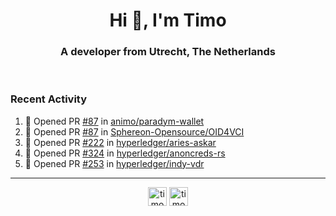 <h1 align="center">Hi 👋, I'm Timo</h1>
<h3 align="center">A developer from Utrecht, The Netherlands</h3>
<br/>
<!-- https://github.com/rahuldkjain/github-profile-readme-generator --!>

<!--  <p align="left"><img src="https://github-readme-stats.vercel.app/api?username=timoglastra&show_icons=true&count_private=true&" alt="timoglastra" /></p> --!>

<!--
Github language stats
<p align="left"><img src="https://github-readme-stats.vercel.app/api/top-langs/?username=timoglastra&layout=compact" alt="timoglastra" /><p>
-->

<!-- Codestats language stats -->
<!-- <p align="left"><img src="https://codestats-readme.vercel.app/api/top-langs/?username=timoglastra&layout=compact&language_count=12" alt="timoglastra" /><p>    --!>
  
<h3>Recent Activity</h3>

<!--START_SECTION:activity-->
1. 💪 Opened PR [#87](https://github.com/animo/paradym-wallet/pull/87) in [animo/paradym-wallet](https://github.com/animo/paradym-wallet)
2. 💪 Opened PR [#87](https://github.com/Sphereon-Opensource/OID4VCI/pull/87) in [Sphereon-Opensource/OID4VCI](https://github.com/Sphereon-Opensource/OID4VCI)
3. 💪 Opened PR [#222](https://github.com/hyperledger/aries-askar/pull/222) in [hyperledger/aries-askar](https://github.com/hyperledger/aries-askar)
4. 💪 Opened PR [#324](https://github.com/hyperledger/anoncreds-rs/pull/324) in [hyperledger/anoncreds-rs](https://github.com/hyperledger/anoncreds-rs)
5. 💪 Opened PR [#253](https://github.com/hyperledger/indy-vdr/pull/253) in [hyperledger/indy-vdr](https://github.com/hyperledger/indy-vdr)
<!--END_SECTION:activity-->

---

<p align="center">
<a href="https://twitter.com/timoglastra" target="blank"><img align="center" src="https://cdn.jsdelivr.net/npm/simple-icons@3.0.1/icons/twitter.svg" alt="timoglastra" height="30" width="30" /></a>
<a href="https://linkedin.com/in/timoglastra" target="blank"><img align="center" src="https://cdn.jsdelivr.net/npm/simple-icons@3.0.1/icons/linkedin.svg" alt="timoglastra" height="30" width="30" /></a>
</p>



